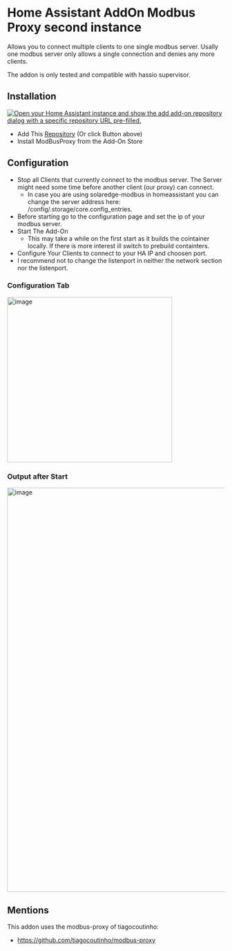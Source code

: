 # Home Assistant AddOn Modbus Proxy second instance

Allows you to connect multiple clients to one single modbus server. Usally one modbus server only allows a single connection and denies any more clients. 

The addon is only tested and compatible with hassio supervisor. 

## Installation
[![Open your Home Assistant instance and show the add add-on repository dialog with a specific repository URL pre-filled.](https://my.home-assistant.io/badges/supervisor_add_addon_repository.svg)](https://my.home-assistant.io/redirect/supervisor_add_addon_repository/?repository_url=https%3A%2F%2Fgithub.com%2FAkulatraxas%2Fha-modbusproxy)
- Add This [Repository](https://my.home-assistant.io/redirect/supervisor_add_addon_repository/?repository_url=https%3A%2F%2Fgithub.com%2FAkulatraxas%2Fha-modbusproxy) (Or click Button above)
- Install ModBusProxy from the Add-On Store

## Configuration
- Stop all Clients that currently connect to the modbus server. The Server might need some time before another client (our proxy) can connect.
  - In case you are using solaredge-modbus in homeassistant you can change the server address here: /config/.storage/core.config_entries. 
- Before starting go to the configuration page and set the ip of your modbus server. 
- Start The Add-On
  - This may take a while on the first start as it builds the cointainer locally. If there is more interest ill switch to prebuild containters.
- Configure Your Clients to connect to your HA IP and choosen port.
- I recommend not to change the listenport in neither the network section nor the listenport. 

### Configuration Tab
<img width="382" alt="image" src="https://user-images.githubusercontent.com/103323/163730831-3b757097-c47f-4420-aebe-9fd357b12db4.png">

### Output after Start
<img width="935" alt="image" src="https://user-images.githubusercontent.com/103323/163732834-0ccc2bcd-94eb-4506-bdd1-5466fb82e76a.png">



## Mentions
This addon uses the modbus-proxy of tiagocoutinho:
- https://github.com/tiagocoutinho/modbus-proxy
